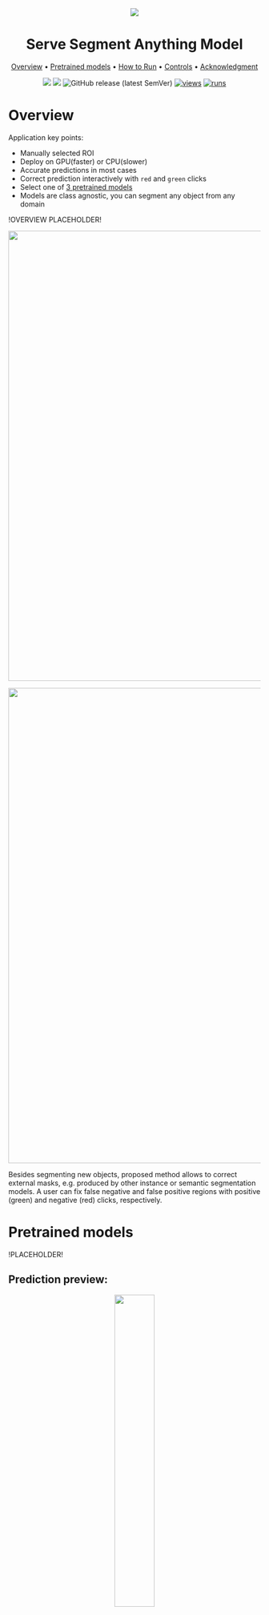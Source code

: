 <div align="center" markdown>
<img src="https://user-images.githubusercontent.com/115161827/232042280-efa9361c-c122-4ccd-80d6-575a63b4fcf7.png"/>  

# Serve Segment Anything Model
  
<p align="center">
  <a href="#Overview">Overview</a> •
  <a href="#Pretrained-models">Pretrained models</a> •
  <a href="#How-to-Run">How to Run</a> •
  <a href="#Controls">Controls</a> •
  <a href="#Acknowledgment">Acknowledgment</a> 
</p>

[![](https://img.shields.io/badge/supervisely-ecosystem-brightgreen)](https://ecosystem.supervise.ly/apps/supervisely-ecosystem/serve-segment-anything-model)
[![](https://img.shields.io/badge/slack-chat-green.svg?logo=slack)](https://supervise.ly/slack)
![GitHub release (latest SemVer)](https://img.shields.io/github/v/release/supervisely-ecosystem/serve-segment-anything-model)
[![views](https://app.supervise.ly/img/badges/views/supervisely-ecosystem/serve-segment-anything-model.png)](https://supervise.ly)
[![runs](https://app.supervise.ly/img/badges/runs/supervisely-ecosystem/serve-segment-anything-model.png)](https://supervise.ly)
 
</div>

# Overview

Application key points:  
- Manually selected ROI
- Deploy on GPU(faster) or CPU(slower)
- Accurate predictions in most cases
- Correct prediction interactively with `red` and `green` clicks
- Select one of <a href=#Pretrained-models> 3 pretrained models </a>
- Models are class agnostic, you can segment any object from any domain

!OVERVIEW PLACEHOLDER!

<p align="center">
<img src="xxx" width="900"/>
</p>

<p align="center">
<img src="https://user-images.githubusercontent.com/119248312/229991240-9afc6fc9-fc94-45b0-bf96-40d1dda82ba0.jpg" width="950"/>
</p>

Besides segmenting new objects, proposed method allows to correct external masks, e.g. produced by other
instance or semantic segmentation models. A user can fix false negative and false positive regions with positive (green)
and negative (red) clicks, respectively.

# Pretrained models

!PLACEHOLDER!

## Prediction preview:

<div align="center" markdown>
 <img src="xxx" width="40%"/>
</div>

# How to Run

1. Start the application from Ecosystem.
<p align="center">
<img src="https://user-images.githubusercontent.com/115161827/232101357-75f58154-266f-447c-b4a0-4cb620e510e4.gif" width="700"/> </p>

2. Select the pretrained model and deploy it on your device by clicking `Serve` button.
<img src="https://user-images.githubusercontent.com/115161827/232102026-99725e52-d844-44fd-8449-061f84116cf6.png" />

3. You'll see `Model has been successfully loaded` message indicating that the application has been successfully started and you can work with it from now on.

<div align="center" markdown>
  <img src="https://user-images.githubusercontent.com/115161827/229956389-bb8780db-9bd8-442b-aa28-cfc552316bc5.png" height="140px" />
</div>

# Model application examples

<details>
  <summary>Single-click segmentation of a complicated object using Smart Tool</summary>

https://user-images.githubusercontent.com/91027877/232552579-8f616853-531b-4531-90a1-773e265f9792.mp4

</details>

<details>
  <summary>Mask correction with Positive and Negative points in Smart Tool</summary>
  
https://user-images.githubusercontent.com/115161827/232538639-02c688c5-58bd-4500-b9c9-04aa5bf720b0.mp4
  
</details>

<details>
  <summary>Applying the model in raw mode via NN image labeling app</summary>
  
https://user-images.githubusercontent.com/115161827/232538575-1863ff7a-1f7e-418a-8157-7cdd4364abdc.mp4
  
</details>

<details>
  <summary>Applying the model to the BBoxes</summary>
  
https://user-images.githubusercontent.com/115161827/232538528-477a18ad-e701-4d0b-8ce7-6abff3246197.mp4
  
</details>

<details>
  <summary>Applying the model to the points</summary>
  
https://user-images.githubusercontent.com/115161827/232538553-0a7ff542-ee5e-419d-ac1c-b347ae9468e6.mp4
  
</details>
  
<details>
  <summary>Applying the model in the "combined" mode</summary>
  
https://user-images.githubusercontent.com/115161827/232538470-db1ed291-aa0a-48df-ae83-5e82193aca51.mp4
  
 </details>
 
# Controls

| Key                                                           | Description                               |
| ------------------------------------------------------------- | ------------------------------------------|
| <kbd>Left Mouse Button</kbd>                                  | Place a positive click                    |
| <kbd>Shift + Left Mouse Button</kbd>                          | Place a negative click                    |
| <kbd>Scroll Wheel</kbd>                                       | Zoom an image in and out                  |
| <kbd>Right Mouse Button</kbd> + <br> <kbd>Move Mouse</kbd>    | Move an image                             |
| <kbd>Space</kbd>                                              | Finish the current object mask            |
| <kbd>Shift + H</kbd>                                          | Higlight instances with random colors     |
| <kbd>Ctrl + H</kbd>                                           | Hide all labels                           |


<p align="left"> <img align="center" src="https://i.imgur.com/jxySekj.png" width="50"> <b>—</b> Auto add positivie point to rectangle button (<b>ON</b> by default for SmartTool apps) </p>

<div align="center" markdown>
<img src="https://user-images.githubusercontent.com/119248312/229995019-9a9dece7-516f-4b44-8b73-cdd01c1a4178.jpg" width="90%"/>
</div>

<p align="left"> <img align="center" src="https://user-images.githubusercontent.com/119248312/229998670-21ced133-903f-48ce-babb-e22408d2580c.png" width="150"> <b>—</b> SmartTool selector button, switch between SmartTool apps and models</p>

<div align="center" markdown>
<img src="https://user-images.githubusercontent.com/119248312/229995028-d33b0423-6510-4747-a929-e0e860ccabff.jpg" width="90%"/>
</div>

# Acknowledgment

This app is based on the great work `Segment Anything`: [github](https://github.com/facebookresearch/segment-anything). ![GitHub Org's stars](https://img.shields.io/github/stars/facebookresearch/segment-anything?style=social)

